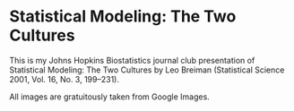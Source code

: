 # Statistical Modeling: The Two Cultures
This is my Johns Hopkins Biostatistics journal club presentation of Statistical Modeling: The Two Cultures by Leo Breiman (Statistical Science 2001, Vol. 16, No. 3, 199–231).

All images are gratuitously taken from Google Images.